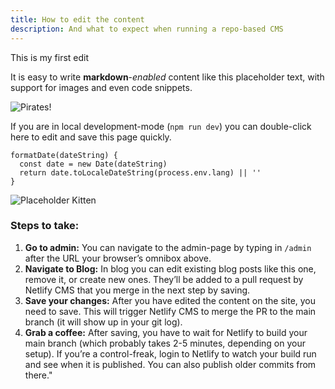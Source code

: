 ```yaml
---
title: How to edit the content
description: And what to expect when running a repo-based CMS
---
```

This is my first edit

It is easy to write **markdown**-*enabled* content like this placeholder text, with support for images and even code snippets.

![Pirates!](/img/evuuy_bxyaipbqi.jpg "Pirates!")

If you are in local development-mode (`npm run dev`) you can double-click here to edit and save this page quickly.

```js{1,4}\[posts.vue]
formatDate(dateString) {
  const date = new Date(dateString)
  return date.toLocaleDateString(process.env.lang) || ''
}
```

![Placeholder Kitten](https://placekitten.com/800/400)

### Steps to take:

1. **Go to admin:** You can navigate to the admin-page by typing in `/admin` after the URL your browser’s omnibox above.
2. **Navigate to Blog:** In blog you can edit existing blog posts like this one, remove it, or create new ones. They’ll be added to a pull request by Netlify CMS that you merge in the next step by saving.
3. **Save your changes:** After you have edited the content on the site, you need to save. This will trigger Netlify CMS to merge the PR to the main branch (it will show up in your git log).
4. **Grab a coffee:** After saving, you have to wait for Netlify to build your main branch (which probably takes 2-5 minutes, depending on your setup). If you’re a control-freak, login to Netlify to watch your build run and see when it is published. You can also publish older commits from there."